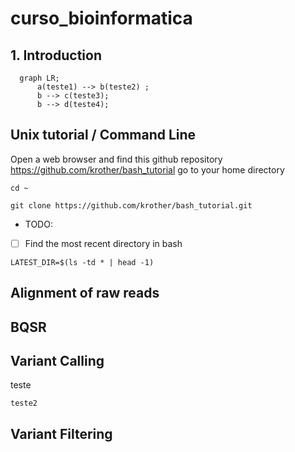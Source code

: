 # curso_bioinformatica

## 1. Introduction

```mermaid
  graph LR;
      a(teste1) --> b(teste2) ;
      b --> c(teste3);
      b --> d(teste4);
```

## Unix tutorial / Command Line 
Open a web browser and find this github repository https://github.com/krother/bash_tutorial
go to your home directory 
```
cd ~
```
```
git clone https://github.com/krother/bash_tutorial.git
```

* TODO: 

- [ ] Find the most recent directory in bash

```
LATEST_DIR=$(ls -td * | head -1)
```

## Alignment of raw reads


## BQSR

## Variant Calling

teste

`teste2`

## Variant Filtering


